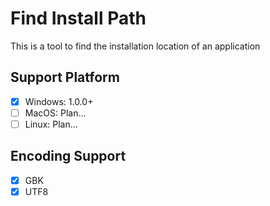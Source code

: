 # Find Install Path

This is a tool to find the installation location of an application

## Support Platform

* [x] Windows: 1.0.0+
* [ ] MacOS: Plan...
* [ ] Linux: Plan...

## Encoding Support

* [x] GBK
* [x] UTF8